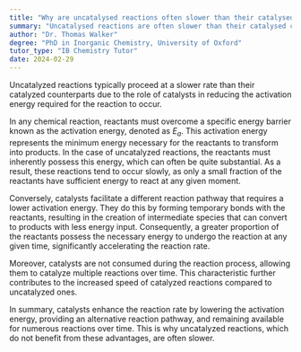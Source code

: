 ```yaml
---
title: "Why are uncatalysed reactions often slower than their catalysed counterparts?"
summary: "Uncatalysed reactions are often slower than their catalysed counterparts because catalysts lower the activation energy required for the reaction."
author: "Dr. Thomas Walker"
degree: "PhD in Inorganic Chemistry, University of Oxford"
tutor_type: "IB Chemistry Tutor"
date: 2024-02-29
---
```


Uncatalyzed reactions typically proceed at a slower rate than their catalyzed counterparts due to the role of catalysts in reducing the activation energy required for the reaction to occur.

In any chemical reaction, reactants must overcome a specific energy barrier known as the activation energy, denoted as $E_a$. This activation energy represents the minimum energy necessary for the reactants to transform into products. In the case of uncatalyzed reactions, the reactants must inherently possess this energy, which can often be quite substantial. As a result, these reactions tend to occur slowly, as only a small fraction of the reactants have sufficient energy to react at any given moment.

Conversely, catalysts facilitate a different reaction pathway that requires a lower activation energy. They do this by forming temporary bonds with the reactants, resulting in the creation of intermediate species that can convert to products with less energy input. Consequently, a greater proportion of the reactants possess the necessary energy to undergo the reaction at any given time, significantly accelerating the reaction rate.

Moreover, catalysts are not consumed during the reaction process, allowing them to catalyze multiple reactions over time. This characteristic further contributes to the increased speed of catalyzed reactions compared to uncatalyzed ones.

In summary, catalysts enhance the reaction rate by lowering the activation energy, providing an alternative reaction pathway, and remaining available for numerous reactions over time. This is why uncatalyzed reactions, which do not benefit from these advantages, are often slower.
    